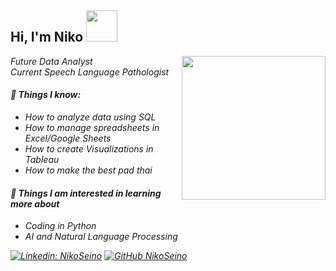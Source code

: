 <h2> Hi, I'm Niko <img src="https://media.giphy.com/media/mGcNjsfWAjY5AEZNw6/giphy.gif" width="50"></h2>
<img align='right' src="https://i.ibb.co/MPLjDZZ/kenj.png" width="230">
<p><em>Future Data Analyst
</br>Current Speech Language Pathologist</p>

#### 👀 Things I know: 
- How to analyze data using SQL
- How to manage spreadsheets in Excel/Google Sheets
- How to create Visualizations in Tableau
- How to make the best pad thai


#### 🌱 Things I am interested in learning more about
- Coding in Python
- AI and Natural Language Processing



[![Linkedin: NikoSeino](https://img.shields.io/badge/-NikoSeino-blue?style=flat-square&logo=Linkedin&logoColor=white&link=https://www.linkedin.com/in/nikoseino/)](https://www.linkedin.com/in/nikoseino/)
[![GitHub NikoSeino](https://img.shields.io/github/followers/NikoSeino?label=follow&style=social)](https://github.com/NikoSeino)

<!---
NikoSeino/NikoSeino is a ✨ special ✨ repository because its `README.md` (this file) appears on your GitHub profile.
You can click the Preview link to take a look at your changes.
--->
